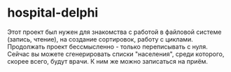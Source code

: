 # hospital-delphi
Этот проект был нужен для знакомства с работой в файловой системе (запись, чтение), на создание сортировок, работу с циклами.
Продолжать проект бессмысленно - только переписывать с нуля.
Сейчас вы можете сгенерировать списки "населения", среди которого, скорее всего, будут врачи. К ним же можно записаться на приём.
